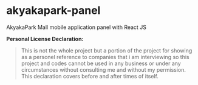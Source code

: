 # akyakapark-panel
AkyakaPark Mall mobile application panel with React JS

**Personal License Declaration:**
> This is not the whole project but a portion of the project for showing as a personel reference to companies that i am interviewing so this project and codes cannot be used in any business or under any circumstances without consulting me and without my permission. This declaration covers before and after times of itself.
